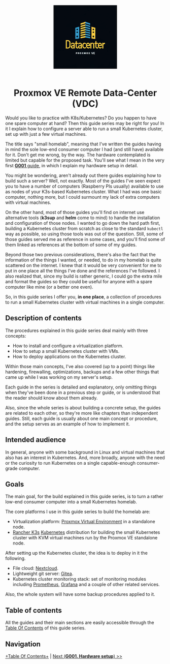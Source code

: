 <div align="center">
  <img alt="Redoc logo" src="./images/logo.png" height="200px" width="200x" />
</div>
<br>
<div align="center">

  # Proxmox VE Remote Data-Center (VDC)
</div>

Would you like to practice with K8s/Kubernetes? Do you happen to have one spare computer at hand? Then this guide series may be right for you! In it I explain how to configure a server able to run a small Kubernetes cluster, set up with just a few virtual machines.

The title says "small homelab", meaning that I've written the guides having in mind the sole low-end consumer computer I had (and still have) available for it. Don't get me wrong, by the way. The hardware contemplated is limited but capable for the proposed task. You'll see what I mean in the very first [**G001** guide](G001%20-%20Hardware%20setup.md), in which I explain my hardware setup in detail.

You might be wondering, aren't already out there guides explaining how to build such a server? Well, not exactly. Most of the guides I've seen expect you to have a number of computers (Raspberry PIs usually) available to use as nodes of your K3s-based Kubernetes cluster. What I had was one basic computer, nothing more, but I could surmount my lack of extra computers with virtual machines.

On the other hand, most of those guides you'll find on internet use alternative tools (**k3sup** and **helm** come to mind) to handle the installation and configuration of those nodes. I wanted to go down the hard path first, building a Kubernetes cluster from scratch as close to the standard `kubectl` way as possible, so using those tools was out of the question. Still, some of those guides served me as reference in some cases, and you'll find some of them linked as references at the bottom of some of my guides.

Beyond those two previous considerations, there's also the fact that the information of the things I wanted, or needed, to do in my homelab is quite scattered on the internet. I knew that it would be very convenient for me to put in one place all the things I've done and the references I've followed. I also realized that, since my build is rather generic, I could go the extra mile and format the guides so they could be useful for anyone with a spare computer like mine (or a better one even).

So, in this guide series I offer you, **in one place**, a collection of procedures to run a small Kubernetes cluster with virtual machines in a single computer.

## Description of contents

The procedures explained in this guide series deal mainly with three concepts:

- How to install and configure a virtualization platform.
- How to setup a small Kubernetes cluster with VMs.
- How to deploy applications on the Kubernetes cluster.

Within those main concepts, I've also covered (up to a point) things like hardening, firewalling, optimizations, backups and a few other things that came up while I was working on my server's setup.

Each guide in the series is detailed and explanatory, only omitting things when they've been done in a previous step or guide, or is understood that the reader should know about them already.

Also, since the whole series is about building a concrete setup, the guides are related to each other, so they're more like chapters than independent guides. Still, each guide is usually about one main concept or procedure, and the setup serves as an example of how to implement it.

## Intended audience

In general, anyone with some background in Linux and virtual machines that also has an interest in Kubernetes. And, more broadly, anyone with the need or the curiosity to run Kubernetes on a single capable-enough consumer-grade computer.

## Goals

The main goal, for the build explained in this guide series, is to turn a rather low-end consumer computer into a small Kubernetes homelab.

The core platforms I use in this guide series to build the homelab are:

- Virtualization platform: [Proxmox Virtual Environment](https://www.proxmox.com/en/) in a standalone node.
- [Rancher K3s](https://k3s.io/) [Kubernetes](https://kubernetes.io/) distribution for building the small Kubernetes cluster with KVM virtual machines run by the Proxmox VE standalone node.

After setting up the Kubernetes cluster, the idea is to deploy in it the following.

- File cloud: [Nextcloud](https://nextcloud.com/).
- Lightweight git server: [Gitea](https://gitea.io/).
- Kubernetes cluster monitoring stack: set of monitoring modules including [Prometheus](https://prometheus.io/), [Grafana](https://grafana.com/grafana/) and a couple of other related services.

Also, the whole system will have some backup procedures applied to it.

## Table of contents

All the guides and their main sections are easily accessible through the [Table Of Contents](G000%20-%20Table%20Of%20Contents.md) of this guide series.

## Navigation

[+Table Of Contents+](G000%20-%20Table%20Of%20Contents.md) | [Next (**G001. Hardware setup**) >>](G001%20-%20Hardware%20setup.md)
